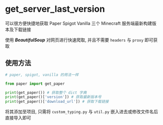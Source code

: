 # get_server_last_version
可以很方便快捷地获取 Paper Spigot Vanilla 三个 Minecraft 服务端最新构建版本及下载链接

使用 ***BeautifulSoup*** 对网页进行快速爬取, 并且不需要 `headers` 与 `proxy` 即可获取

## 使用方法

```python
# paper, spigot, vanilla 的用法一样

from paper import get_paper

print(get_paper()) # 获取整个 dict 字典
print(get_paper()['version']) # 获取最新版本号
print(get_paper()['download_url']) # 获取下载链接
```

将其添加至项目, 只需将 `custom_typing.py` 与 `util.py` 嵌入进去或修改文件名后直接导入即可
